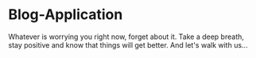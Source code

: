 # Blog-Application
Whatever is worrying you right now, forget about it. Take a deep breath, stay positive and know that things will get better. And let's walk with us...
